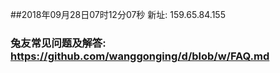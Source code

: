 ##2018年09月28日07时12分07秒 新址: 159.65.84.155
### 兔友常见问题及解答: https://github.com/wanggonging/d/blob/w/FAQ.md
